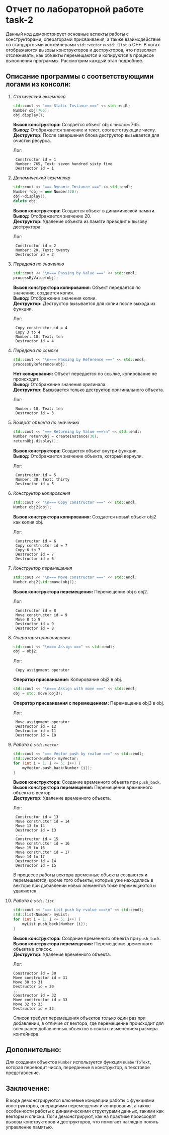 # Отчет по лабораторной работе task-2

Данный код демонстрирует основные аспекты работы с конструкторами, операторами присваивания, а также взаимодействие со стандартными контейнерами `std::vector` и `std::list` в C++. В логах отображаются вызовы конструкторов и деструкторов, что позволяет отслеживать, как объекты перемещаются и копируются в процессе выполнения программы. Рассмотрим каждый этап подробнее.

## Описание программы с соответствующими логами из консоли:

1. _Статический экземпляр_
    ```cpp
    std::cout << "=== Static Instance ===" << std::endl;
    Number obj(765);
    obj.display();
    ```
    **Вызов конструктора:** Создается объект obj с числом 765.  
    **Вывод:** Отображается значение и текст, соответствующие числу.  
    **Деструктор:** После завершения блока деструктор вызывается для очистки ресурса.  

    Лог:

        Сonstructor id = 1  
        Number: 765, Text: seven hundred sixty five  
        Destructor id = 1  

2. _Динамический экземпляр_
    ```cpp
    std::cout << "=== Dynamic Instance ===" << std::endl;
    Number *obj = new Number(20);
    obj->display();
    delete obj;
    ```
    **Вызов конструктора:** Создается объект в динамической памяти.  
    **Вывод:** Отображается значение 20.  
    **Деструктор:** Удаление объекта из памяти приводит к вызову деструктора.  

    Лог:

        Сonstructor id = 2  
        Number: 20, Text: twenty  
        Destructor id = 2  

3. _Передача по значению_
    ```cpp
    std::cout << "\n=== Passing by Value ===" << std::endl;
    processByValue(obj);
    ```
    **Вызов конструктора копирования:** Объект передается по значению, создается копия.  
    **Вывод:** Отображение значения копии.  
    **Деструктор:** Деструктор вызывается для копии после выхода из функции.  

    Лог:

        Copy constructor id = 4  
        Copy 3 to 4  
        Number: 10, Text: ten  
        Destructor id = 4  

4. _Передача по ссылке_
    ```cpp
    std::cout << "\n=== Passing by Reference ===" << std::endl;
    processByReference(obj);
    ```
    **Нет копирования:** Объект передается по ссылке, копирование не происходит.  
    **Вывод:** Отображение значения оригинала.  
    **Деструктор:** Вызывается только деструктор оригинального объекта.  

    Лог:

        Number: 10, Text: ten  
        Destructor id = 3  

5. _Возврат объекта по значению_
    ```cpp
    std::cout << "=== Returning by Value ===\n" << std::endl;
    Number returnObj = createInstance(30);
    returnObj.display();
    ```
    **Вызов конструктора:** Создается объект внутри функции.  
    **Вывод:** Отображается значение объекта, который вернули.  

    Лог:

        Сonstructor id = 5  
        Number: 30, Text: thirty  
        Destructor id = 5  

6. _Конструктор копирования_
    ```cpp
    std::cout << "\n=== Copy constructor ===" << std::endl;
    Number obj2{obj};
    ```
    **Вызов конструктора копирования:** Создается новый объект obj2 как копия obj.  

    Лог:

        Сonstructor id = 6  
        Copy constructor id = 7  
        Copy 6 to 7  
        Destructor id = 7  
        Destructor id = 6  

7. _Конструктор перемещения_
    ```cpp
    std::cout << "\n=== Move constructor ===" << std::endl;
    Number obj2{std::move(obj)};
    ```
    
    **Вызов конструктора перемещения:** Перемещение obj в obj2.  

    Лог:

        Сonstructor id = 8  
        Move constructor id = 9  
        Move 8 to 9  
        Destructor id = 9  
        Destructor id = 8  

8. _Операторы присваивания_
    ```cpp
    std::cout << "\n=== Assign ===" << std::endl;
    obj = obj2;
    ```
    Лог:

        Copy assignment operator 
        
    **Оператор присваивания:** Копирование obj2 в obj.  
    ```cpp
    std::cout << "\n=== Assign with move ===" << std::endl;
    obj = std::move(obj3);
    ```

    **Оператор присваивания с перемещением:** Перемещение obj3 в obj.  

    Лог:

        Move assignment operator  
        Destructor id = 12  
        Destructor id = 11  
        Destructor id = 10  

9. _Работа с `std::vector`_
    ```cpp
    std::cout << "=== Vector push by rvalue ===" << std::endl;
    std::vector<Number> myVector;
    for (int i = 1; i <= 5; i++) {
        myVector.push_back(Number {i});
    }
    ```

    **Вызов конструктора:** Создание временного объекта при `push_back`.  
    **Вызов конструктора перемещения:** Перемещение временного объекта в вектор.  
    **Деструктор:** Удаление временного объекта.  

    Лог:

        Сonstructor id = 13  
        Move constructor id = 14  
        Move 13 to 14  
        Destructor id = 13  
        ...  
        Сonstructor id = 15
        Move constructor id = 16
        Move 15 to 16
        Move constructor id = 17
        Move 14 to 17
        Destructor id = 14
        Destructor id = 15

    В процессе работы вектора временные объекты создаются и перемещаются, кроме того объекты, которые уже находились в векторе при добавлении новых элементов тоже перемещаются и удаляются. 

10. _Работа с `std::list`_
    ```cpp
    std::cout << "=== List push by rvalue ===\n" << std::endl;
    std::list<Number> myList;
    for (int i = 1; i <= 5; i++) {
        myList.push_back(Number {i});
    }
    ```

    **Вызов конструктора:** Создание временного объекта при `push_back`.  
    **Вызов конструктора перемещения:** Перемещение временного объекта в список.  
    **Деструктор:** Удаление временного объекта.  

    Лог:

        Сonstructor id = 30  
        Move constructor id = 31  
        Move 30 to 31  
        Destructor id = 30  
        ...  
        Сonstructor id = 32
        Move constructor id = 33
        Move 32 to 33
        Destructor id = 32

    Список требует перемещения объектов только один раз при добавлении, в отличие от вектора, где перемещение происходит для всех ранее добавленных объектов в связи с изменением размера контейнера.  

## Дополнительно:
 Для создания объектов `Number` используется функция `numberToText`, которая переводит числа, переданные в конструктор, в текстовое представление.

## Заключение:

В коде демонстрируются ключевые концепции работы с функциями конструкторов, операциями перемещения и копирования, а также особенности работы с динамическими структурами данных, такими как векторы и списки. Логи демонстрируют, как на практике происходят вызовы конструкторов и деструкторов, что помогает наглядно понять управление памятью.
